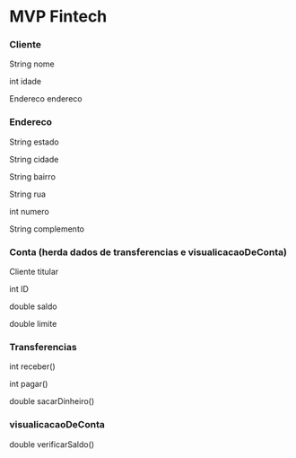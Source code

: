 # MVP Fintech

### Cliente
String nome

int idade

Endereco endereco


### Endereco
String estado

String cidade

String bairro

String rua

int numero

String complemento


### Conta (herda dados de transferencias e visualicacaoDeConta)
Cliente titular

int ID

double saldo

double limite

### Transferencias
int receber()

int pagar()

double sacarDinheiro()

### visualicacaoDeConta
double verificarSaldo()
